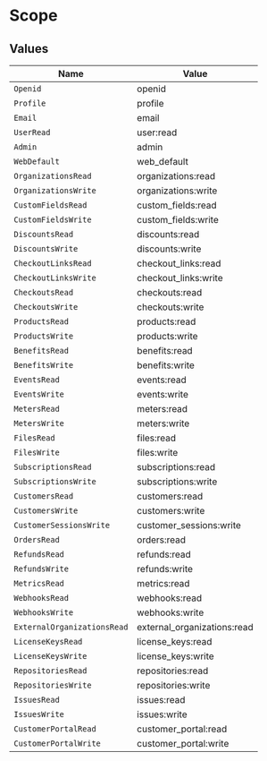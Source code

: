 # Scope


## Values

| Name                        | Value                       |
| --------------------------- | --------------------------- |
| `Openid`                    | openid                      |
| `Profile`                   | profile                     |
| `Email`                     | email                       |
| `UserRead`                  | user:read                   |
| `Admin`                     | admin                       |
| `WebDefault`                | web_default                 |
| `OrganizationsRead`         | organizations:read          |
| `OrganizationsWrite`        | organizations:write         |
| `CustomFieldsRead`          | custom_fields:read          |
| `CustomFieldsWrite`         | custom_fields:write         |
| `DiscountsRead`             | discounts:read              |
| `DiscountsWrite`            | discounts:write             |
| `CheckoutLinksRead`         | checkout_links:read         |
| `CheckoutLinksWrite`        | checkout_links:write        |
| `CheckoutsRead`             | checkouts:read              |
| `CheckoutsWrite`            | checkouts:write             |
| `ProductsRead`              | products:read               |
| `ProductsWrite`             | products:write              |
| `BenefitsRead`              | benefits:read               |
| `BenefitsWrite`             | benefits:write              |
| `EventsRead`                | events:read                 |
| `EventsWrite`               | events:write                |
| `MetersRead`                | meters:read                 |
| `MetersWrite`               | meters:write                |
| `FilesRead`                 | files:read                  |
| `FilesWrite`                | files:write                 |
| `SubscriptionsRead`         | subscriptions:read          |
| `SubscriptionsWrite`        | subscriptions:write         |
| `CustomersRead`             | customers:read              |
| `CustomersWrite`            | customers:write             |
| `CustomerSessionsWrite`     | customer_sessions:write     |
| `OrdersRead`                | orders:read                 |
| `RefundsRead`               | refunds:read                |
| `RefundsWrite`              | refunds:write               |
| `MetricsRead`               | metrics:read                |
| `WebhooksRead`              | webhooks:read               |
| `WebhooksWrite`             | webhooks:write              |
| `ExternalOrganizationsRead` | external_organizations:read |
| `LicenseKeysRead`           | license_keys:read           |
| `LicenseKeysWrite`          | license_keys:write          |
| `RepositoriesRead`          | repositories:read           |
| `RepositoriesWrite`         | repositories:write          |
| `IssuesRead`                | issues:read                 |
| `IssuesWrite`               | issues:write                |
| `CustomerPortalRead`        | customer_portal:read        |
| `CustomerPortalWrite`       | customer_portal:write       |